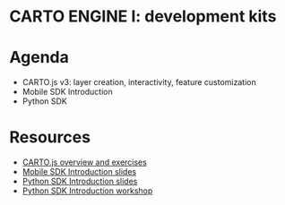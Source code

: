 CARTO ENGINE I: development kits
=======================================

# Agenda

* CARTO.js v3: layer creation, interactivity, feature customization
* Mobile SDK Introduction
* Python SDK

# Resources

* [CARTO.js overview and exercises](exercises/cartojs.md)
* [Mobile SDK Introduction slides](https://docs.google.com/a/cartodb.com/presentation/d/1RiNcVhPrUtCs4IMUqnkfwcHp9eK1mxmPCQxQfxpyHOU/edit?usp=sharing)
* [Python SDK Introduction slides](https://drive.google.com/open?id=1W7EUD7lezMyHVG_Gse0ZA808SZk3NBMoSaHt468LokM)
* [Python SDK Introduction workshop](exercises/python_SDK/Python_SDK.ipynb)
